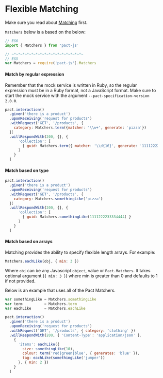# Flexible Matching

Make sure you read about [Matching](../matching.md) first.

`Matchers` below is a based on the below:

```javascript
// ES6
import { Matchers } from 'pact-js'

// ~*~*~*~*~*~*~*~*~*~*~*~*~*~*~*~*~
// ES5
var Matchers = require('pact-js').Matchers
```

#### Match by regular expression
Remember that the mock service is written in Ruby, so the regular expression must be in a Ruby format, not a JavaScript format. Make sure to start the mock service with the argument `--pact-specification-version 2.0.0`.

```javascript
pact.interaction()
  .given('there is a product')
  .uponReceiving('request for products')
  .withRequest('GET', '/products', {
    category: Matchers.term({matcher: '\\w+', generate: 'pizza'})
  })
  .willRespondWith(200, {}, {
      'collection': [
        { guid: Matchers.term({ matcher: '\\d{16}', generate: '1111222233334444' }) }
      ]
    }
  )
```

#### Match based on type
```javascript
pact.interaction()
  .given('there is a product')
  .uponReceiving('request for products')
  .withRequest('GET', '/products', {
    category: Matchers.somethingLike('pizza')
  })
  .willRespondWith(200, {}, {
      'collection': [
        { guid: Matchers.somethingLike(1111222233334444) }
      ]
    }
  )
```

#### Match based on arrays
Matching provides the ability to specify flexible length arrays. For example:

```javascript
Matchers.eachLike(obj, { min: 3 })
```

Where `obj` can be any Javascript `object`, value or `Pact.Matchers`. It takes optional argument (`{ min: 3 }`) where min is greater than 0 and defaults to 1 if not provided.

Below is an example that uses all of the Pact Matchers.

```javascript
var somethingLike = Matchers.somethingLike
var term          = Matchers.term
var eachLike      = Matchers.eachLike

pact.interaction()
  .given('there is a product')
  .uponReceiving('request for products')
  .withRequest('GET', '/products', { category: 'clothing' })
  .willRespondWith(200, { 'Content-Type': 'application/json' },
    {
      'items': eachLike({
        size: somethingLike(10),
        colour: term('red|green|blue', { generates: 'blue' }),
        tag: eachLike(somethingLike('jumper'))
      }, { min: 2 })
    }
  )
```
